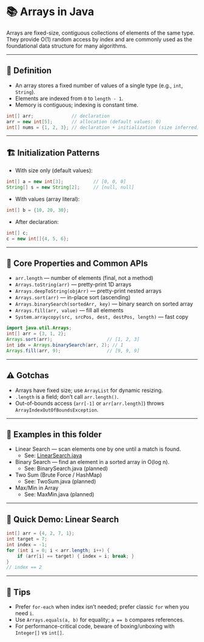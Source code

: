 # 📚 Arrays in Java

Arrays are fixed-size, contiguous collections of elements of the same type. They provide O(1) random access by index and are commonly used as the foundational data structure for many algorithms.

---

## 🧠 Definition
- An array stores a fixed number of values of a single type (e.g., `int`, `String`).
- Elements are indexed from `0` to `length - 1`.
- Memory is contiguous; indexing is constant time.

```java
int[] arr;              // declaration
arr = new int[5];       // allocation (default values: 0)
int[] nums = {1, 2, 3}; // declaration + initialization (size inferred)
```

---

## 🏗️ Initialization Patterns

- With size only (default values):
```java
int[] a = new int[3];           // [0, 0, 0]
String[] s = new String[2];     // [null, null]
```

- With values (array literal):
```java
int[] b = {10, 20, 30};
```

- After declaration:
```java
int[] c;
c = new int[]{4, 5, 6};
```

---

## 🔑 Core Properties and Common APIs

- `arr.length` — number of elements (final, not a method)
- `Arrays.toString(arr)` — pretty-print 1D arrays
- `Arrays.deepToString(objArr)` — pretty-print nested arrays
- `Arrays.sort(arr)` — in-place sort (ascending)
- `Arrays.binarySearch(sortedArr, key)` — binary search on sorted array
- `Arrays.fill(arr, value)` — fill all elements
- `System.arraycopy(src, srcPos, dest, destPos, length)` — fast copy

```java
import java.util.Arrays;
int[] arr = {3, 1, 2};
Arrays.sort(arr);                    // [1, 2, 3]
int idx = Arrays.binarySearch(arr, 2); // 1
Arrays.fill(arr, 9);                 // [9, 9, 9]
```

---

## ⚠️ Gotchas
- Arrays have fixed size; use `ArrayList` for dynamic resizing.
- `.length` is a field; don’t call `arr.length()`.
- Out-of-bounds access (`arr[-1]` or `arr[arr.length]`) throws `ArrayIndexOutOfBoundsException`.

---

## 🧪 Examples in this folder

- Linear Search — scan elements one by one until a match is found.
  - See: [LinearSearch.java](./LinearSearch.java)
- Binary Search — find an element in a sorted array in O(log n).
  - See: BinarySearch.java (planned)
- Two Sum (Brute Force / HashMap)
  - See: TwoSum.java (planned)
- Max/Min in Array
  - See: MaxMin.java (planned)

---

## 🏃 Quick Demo: Linear Search

```java
int[] arr = {4, 2, 7, 1};
int target = 7;
int index = -1;
for (int i = 0; i < arr.length; i++) {
    if (arr[i] == target) { index = i; break; }
}
// index == 2
```

---

## 📎 Tips
- Prefer `for-each` when index isn’t needed; prefer classic `for` when you need `i`.
- Use `Arrays.equals(a, b)` for equality; `a == b` compares references.
- For performance-critical code, beware of boxing/unboxing with `Integer[]` vs `int[]`.
